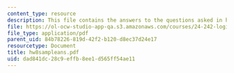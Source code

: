 ```yaml
---
content_type: resource
description: This file contains the answers to the questions asked in homework 8.
file: https://ol-ocw-studio-app-qa.s3.amazonaws.com/courses/24-242-logic-ii-spring-2004/dad841dc28c9effb8ee1d565ff54ae11_hw8sampleans.pdf
file_type: application/pdf
parent_uid: 84b78226-819d-42f2-b120-d8ec37d24e17
resourcetype: Document
title: hw8sampleans.pdf
uid: dad841dc-28c9-effb-8ee1-d565ff54ae11
---
```

